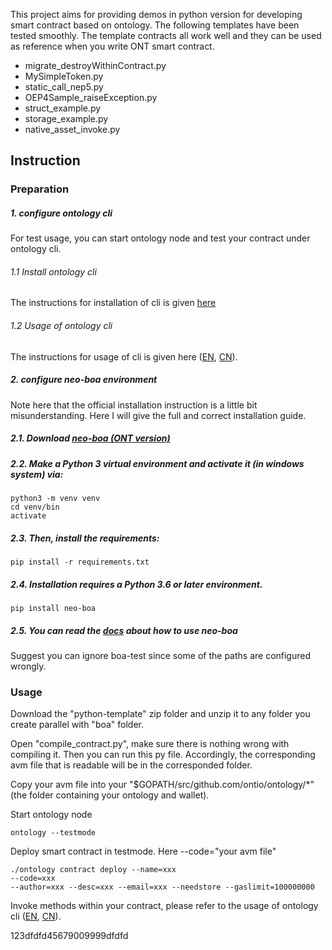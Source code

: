 This project aims for providing demos in python version for developing smart contract based on ontology.
The following templates have been tested smoothly. The template contracts all work well and they can be used as reference when you write ONT smart contract.

* migrate_destroyWithinContract.py
* MySimpleToken.py
* static_call_nep5.py
* OEP4Sample_raiseException.py
* struct_example.py
* storage_example.py
* native_asset_invoke.py

## Instruction

### Preparation

##### 1. configure ontology cli
For test usage, you can start ontology node and test your contract under ontology cli. 
###### 1.1 Install ontology cli
 The instructions for installation of cli is given [here](https://github.com/ontio/ontology)  

###### 1.2 Usage of ontology cli
The instructions for usage of cli is given here ([EN](https://github.com/ontio/ontology/blob/master/docs/specifications/cli_user_guide.md), [CN](https://github.com/ontio/ontology/blob/master/docs/specifications/cli_user_guide_CN.md)).
  


##### 2. configure neo-boa environment
Note here that the official installation instruction is a little bit misunderstanding. Here I will give the full and correct installation guide.

##### 2.1. Download  [neo-boa (ONT version)](https://github.com/ontio/neo-boa)

##### 2.2. Make a Python 3 virtual environment and activate it (in windows system) via:

```
python3 -m venv venv
cd venv/bin
activate
```
##### 2.3. Then, install the requirements:

```
pip install -r requirements.txt
```

##### 2.4. Installation requires a Python 3.6 or later environment.

```
pip install neo-boa
```

##### 2.5. You can read the [docs](https://neo-boa.readthedocs.io/en/latest/) about how to use neo-boa

Suggest you can ignore boa-test since some of the paths are configured wrongly.
 

### Usage

Download the "python-template" zip folder and unzip it to any folder you create parallel with "boa" folder.

Open "compile_contract.py", make sure there is nothing wrong with compiling it. Then you can run this py file. Accordingly, the corresponding avm file that is readable will be in the corresponded folder.

Copy your avm file into your "$GOPATH/src/github.com/ontio/ontology/*" (the folder containing your ontology and wallet).

Start ontology node
```
ontology --testmode
```

Deploy smart contract in testmode. Here --code="your avm file"
```
./ontology contract deploy --name=xxx 
--code=xxx 
--author=xxx --desc=xxx --email=xxx --needstore --gaslimit=100000000

```

Invoke methods within your contract, please refer to the usage of ontology cli ([EN](https://github.com/ontio/ontology/blob/master/docs/specifications/cli_user_guide.md), [CN](https://github.com/ontio/ontology/blob/master/docs/specifications/cli_user_guide_CN.md)).

123dfdfd45679009999dfdfd